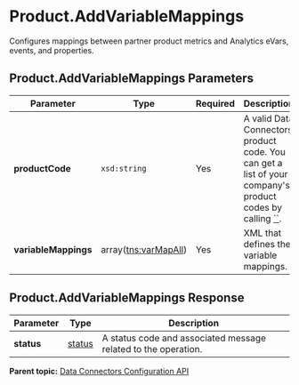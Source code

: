 # Product.AddVariableMappings

Configures mappings between partner product metrics and Analytics eVars, events, and properties.

## Product.AddVariableMappings Parameters

|Parameter|Type|Required|Description|
|---------|----|--------|-----------|
|**productCode** |`xsd:string` | Yes| A valid Data Connectors product code. You can get a list of your company's product codes by calling [``](../integration_api/r_getProducts.md#).|
|**variableMappings** |array\([tns:varMapAll](../../data_types/r_datatype_varMapAll.md#)\)| Yes| XML that defines the variable mappings.|

## Product.AddVariableMappings Response

|Parameter|Type|Description|
|---------|----|-----------|
|**status** |[status](../../data_types/r_datatype_status.md#) | A status code and associated message related to the operation.|

**Parent topic:** [Data Connectors Configuration API](../../Genesis_API/config_api/c_genesis_api_config.md)

